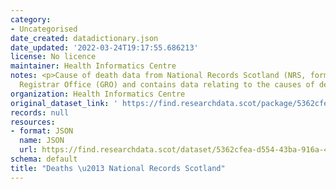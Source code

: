 ```yaml
---
category:
- Uncategorised
date_created: datadictionary.json
date_updated: '2022-03-24T19:17:55.686213'
license: No licence
maintainer: Health Informatics Centre
notes: <p>Cause of death data from National Records Scotland (NRS, formerly General
  Registrar Office (GRO) and contains data relating to the causes of death of patients.</p>
organization: Health Informatics Centre
original_dataset_link: ' https://find.researchdata.scot/package/5362cfea-d554-43ba-916a-4460da39cc0c'
records: null
resources:
- format: JSON
  name: JSON
  url: https://find.researchdata.scot/dataset/5362cfea-d554-43ba-916a-4460da39cc0c/resource/5362cfea-d554-43ba-916a-4460da39cc0c/download/datadictionary.json
schema: default
title: "Deaths \u2013 National Records Scotland"
---
```

